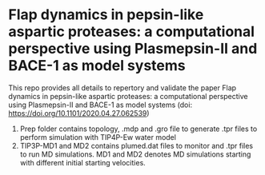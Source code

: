 # Flap dynamics in pepsin-like aspartic proteases: a computational perspective using Plasmepsin-II and BACE-1 as model systems
This repo provides all details to repertory and validate the paper Flap dynamics in pepsin-like aspartic proteases: a computational perspective using Plasmepsin-II and BACE-1 as model systems (doi: https://doi.org/10.1101/2020.04.27.062539)

1. Prep folder contains topology, .mdp and .gro file to generate .tpr files to perform simulation with TIP4P-Ew water model
2. TIP3P-MD1 and MD2 contains plumed.dat files to monitor and .tpr files to run MD simulations. MD1 and MD2 denotes MD simulations starting with different initial starting velocities.



